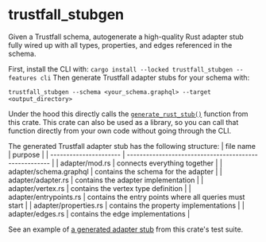 # trustfall_stubgen

Given a Trustfall schema, autogenerate a high-quality Rust adapter stub
fully wired up with all types, properties, and edges referenced in the schema.

First, install the CLI with: `cargo install --locked trustfall_stubgen --features cli`
Then generate Trustfall adapter stubs for your schema with:
```
trustfall_stubgen --schema <your_schema.graphql> --target <output_directory>
```
Under the hood this directly calls the [`generate_rust_stub()`](https://docs.rs/trustfall_stubgen/latest/trustfall_stubgen/fn.generate_rust_stub.html) function from this crate.
This crate can also be used as a library, so you can call that function directly from
your own code without going through the CLI.

The generated Trustfall adapter stub has the following structure:
| file name              | purpose                                                |
| ---------------------- | ------------------------------------------------------ |
| adapter/mod.rs         | connects everything together                           |
| adapter/schema.graphql | contains the schema for the adapter                    |
| adapter/adapter.rs     | contains the adapter implementation                    |
| adapter/vertex.rs      | contains the vertex type definition                    |
| adapter/entrypoints.rs | contains the entry points where all queries must start |
| adapter/properties.rs  | contains the property implementations                  |
| adapter/edges.rs       | contains the edge implementations                      |

See an example of
[a generated adapter stub](https://github.com/obi1kenobi/trustfall/tree/main/trustfall_stubgen/test_data/expected_outputs/hackernews/adapter)
from this crate's test suite.
